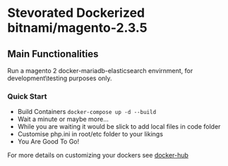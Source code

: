 # Stevorated Dockerized bitnami/magento-2.3.5 

## Main Functionalities

Run a magento 2 docker-mariadb-elasticsearch envirnment, for development\testing purposes only.

### Quick Start

 - Build Containers `docker-compose up -d --build`
 - Wait a minute or maybe more...
 - While you are waiting it would be slick to add local files in code folder
 - Customise php.ini in root/etc folder to your likings
 - You Are Good To Go!
 
 For more details on customizing your dockers see [docker-hub](https://hub.docker.com/r/bitnami/magento/)
